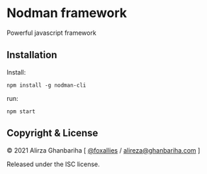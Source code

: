 # Nodman framework

Powerful javascript framework

## Installation

Install:

	npm install -g nodman-cli

run:

	npm start

## Copyright &amp; License

&copy; 2021 Alirza
Ghanbariha [ [@foxallies](https://t.me/foxallies) / [alireza@ghanbariha.com](mailto:alireza@ghanbariha.com) ]

Released under the ISC license.
